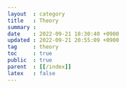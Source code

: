 ```yaml
---
layout  : category
title   : Theory
summary : 
date    : 2022-09-21 18:30:40 +0900
updated : 2022-09-21 20:55:09 +0900
tag     : theory
toc     : true
public  : true
parent  : [[/index]]
latex   : false
---
```


